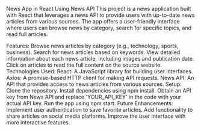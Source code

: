 News App in React Using News API
This project is a news application built with React that leverages a news API to provide users with up-to-date news articles from various sources. The app offers a user-friendly interface where users can browse news by category, search for specific topics, and read full articles.

Features:
Browse news articles by category (e.g., technology, sports, business).
Search for news articles based on keywords.
View detailed information about each news article, including images and publication date.
Click on articles to read the full content on the source website.
Technologies Used:
React: A JavaScript library for building user interfaces.
Axios: A promise-based HTTP client for making API requests.
News API: An API that provides access to news articles from various sources.
Setup:
Clone the repository.
Install dependencies using npm install.
Obtain an API key from News API and replace 'YOUR_API_KEY' in the code with your actual API key.
Run the app using npm start.
Future Enhancements:
Implement user authentication to save favorite articles.
Add functionality to share articles on social media platforms.
Improve the user interface with more interactive features.
